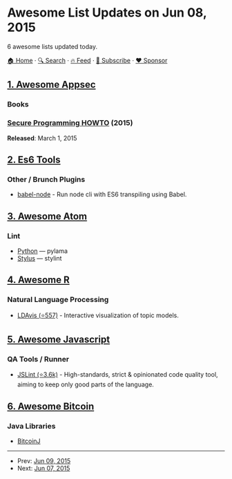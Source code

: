 # Awesome List Updates on Jun 08, 2015

6 awesome lists updated today.

[🏠 Home](/README.md) · [🔍 Search](https://www.trackawesomelist.com/search/) · [🔥 Feed](https://www.trackawesomelist.com/rss.xml) · [📮 Subscribe](https://trackawesomelist.us17.list-manage.com/subscribe?u=d2f0117aa829c83a63ec63c2f&id=36a103854c) · [❤️  Sponsor](https://github.com/sponsors/theowenyoung)



## [1. Awesome Appsec](/content/paragonie/awesome-appsec/README.md)

### Books

### [Secure Programming HOWTO](http://www.dwheeler.com/secure-programs/) (2015)

**Released**: March 1, 2015

## [2. Es6 Tools](/content/addyosmani/es6-tools/README.md)

### Other / Brunch Plugins

*   [babel-node](https://babeljs.io/docs/usage/cli/#babel-node) - Run node cli with ES6 transpiling using Babel.

## [3. Awesome Atom](/content/mehcode/awesome-atom/README.md)

### Lint

*   [Python](https://atom.io/packages/linter-pylama) — pylama
*   [Stylus](https://atom.io/packages/linter-stylint) — stylint

## [4. Awesome R](/content/qinwf/awesome-R/README.md)

### Natural Language Processing

*   [LDAvis (⭐557)](https://github.com/cpsievert/LDAvis) - Interactive visualization of topic models.

## [5. Awesome Javascript](/content/sorrycc/awesome-javascript/README.md)

### QA Tools / Runner

*   [JSLint (⭐3.6k)](https://github.com/douglascrockford/JSLint) - High-standards, strict & opinionated code quality tool, aiming to keep only good parts of the language.

## [6. Awesome Bitcoin](/content/igorbarinov/awesome-bitcoin/README.md)

### Java Libraries

*   [BitcoinJ](https://bitcoinj.github.io)

---

- Prev: [Jun 09, 2015](/content/2015/06/09/README.md)
- Next: [Jun 07, 2015](/content/2015/06/07/README.md)